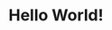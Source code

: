 <html>
  <head>
    <meta charset="utf-8">
    <title>Home</title>
    <link rel="icon" type="image/x-icon" href="/images/favicon.ico">
  </head>
  <body>
    <h1>Hello World!</h1>
  </body>
</html>